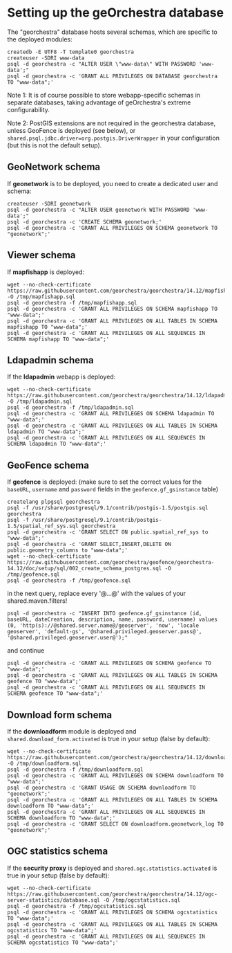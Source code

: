 # Setting up the geOrchestra database

The "georchestra" database hosts several schemas, which are specific to the deployed modules:
```
createdb -E UTF8 -T template0 georchestra
createuser -SDRI www-data
psql -d georchestra -c "ALTER USER \"www-data\" WITH PASSWORD 'www-data';"
psql -d georchestra -c 'GRANT ALL PRIVILEGES ON DATABASE georchestra TO "www-data";'
```

Note 1: It is of course possible to store webapp-specific schemas in separate databases, taking advantage of geOrchestra's extreme configurability.

Note 2: PostGIS extensions are not required in the georchestra database, unless GeoFence is deployed (see below), or ```shared.psql.jdbc.driver=org.postgis.DriverWrapper``` in your configuration (but this is not the default setup).

## GeoNetwork schema

If **geonetwork** is to be deployed, you need to create a dedicated user and schema:
```
createuser -SDRI geonetwork
psql -d georchestra -c "ALTER USER geonetwork WITH PASSWORD 'www-data';"
psql -d georchestra -c 'CREATE SCHEMA geonetwork;'
psql -d georchestra -c 'GRANT ALL PRIVILEGES ON SCHEMA geonetwork TO "geonetwork";'
```

## Viewer schema

If **mapfishapp** is deployed:
```
wget --no-check-certificate https://raw.githubusercontent.com/georchestra/georchestra/14.12/mapfishapp/database.sql -O /tmp/mapfishapp.sql
psql -d georchestra -f /tmp/mapfishapp.sql
psql -d georchestra -c 'GRANT ALL PRIVILEGES ON SCHEMA mapfishapp TO "www-data";'
psql -d georchestra -c 'GRANT ALL PRIVILEGES ON ALL TABLES IN SCHEMA mapfishapp TO "www-data";'
psql -d georchestra -c 'GRANT ALL PRIVILEGES ON ALL SEQUENCES IN SCHEMA mapfishapp TO "www-data";'
```

## Ldapadmin schema

If the **ldapadmin** webapp is deployed:
```
wget --no-check-certificate https://raw.githubusercontent.com/georchestra/georchestra/14.12/ldapadmin/database.sql -O /tmp/ldapadmin.sql
psql -d georchestra -f /tmp/ldapadmin.sql
psql -d georchestra -c 'GRANT ALL PRIVILEGES ON SCHEMA ldapadmin TO "www-data";'
psql -d georchestra -c 'GRANT ALL PRIVILEGES ON ALL TABLES IN SCHEMA ldapadmin TO "www-data";'
psql -d georchestra -c 'GRANT ALL PRIVILEGES ON ALL SEQUENCES IN SCHEMA ldapadmin TO "www-data";'
```

## GeoFence schema

If **geofence** is deployed: (make sure to set the correct values for the ```baseURL```, ```username``` and ```password``` fields in the ```geofence.gf_gsinstance``` table)
```
createlang plpgsql georchestra
psql -f /usr/share/postgresql/9.1/contrib/postgis-1.5/postgis.sql georchestra
psql -f /usr/share/postgresql/9.1/contrib/postgis-1.5/spatial_ref_sys.sql georchestra
psql -d georchestra -c 'GRANT SELECT ON public.spatial_ref_sys to "www-data";'
psql -d georchestra -c 'GRANT SELECT,INSERT,DELETE ON public.geometry_columns to "www-data";'
wget --no-check-certificate https://raw.githubusercontent.com/georchestra/geofence/georchestra-14.12/doc/setup/sql/002_create_schema_postgres.sql -O /tmp/geofence.sql
psql -d georchestra -f /tmp/geofence.sql
```
in the next query, replace every '@...@' with the values of your shared.maven.filters!
```
psql -d georchestra -c "INSERT INTO geofence.gf_gsinstance (id, baseURL, dateCreation, description, name, password, username) values (0, 'http(s)://@shared.server.name@/geoserver', 'now', 'locale geoserver', 'default-gs', '@shared.privileged.geoserver.pass@', '@shared.privileged.geoserver.user@');"
```
and continue
```
psql -d georchestra -c 'GRANT ALL PRIVILEGES ON SCHEMA geofence TO "www-data";'
psql -d georchestra -c 'GRANT ALL PRIVILEGES ON ALL TABLES IN SCHEMA geofence TO "www-data";'
psql -d georchestra -c 'GRANT ALL PRIVILEGES ON ALL SEQUENCES IN SCHEMA geofence TO "www-data";'
```

## Download form schema

If the **downloadform** module is deployed and ```shared.download_form.activated``` is true in your setup (false by default):
```
wget --no-check-certificate https://raw.githubusercontent.com/georchestra/georchestra/14.12/downloadform/database.sql -O /tmp/downloadform.sql
psql -d georchestra -f /tmp/downloadform.sql
psql -d georchestra -c 'GRANT ALL PRIVILEGES ON SCHEMA downloadform TO "www-data";'
psql -d georchestra -c 'GRANT USAGE ON SCHEMA downloadform TO "geonetwork";'
psql -d georchestra -c 'GRANT ALL PRIVILEGES ON ALL TABLES IN SCHEMA downloadform TO "www-data";'
psql -d georchestra -c 'GRANT ALL PRIVILEGES ON ALL SEQUENCES IN SCHEMA downloadform TO "www-data";'
psql -d georchestra -c 'GRANT SELECT ON downloadform.geonetwork_log TO "geonetwork";'
```

## OGC statistics schema

If the **security proxy** is deployed and ```shared.ogc.statistics.activated``` is true in your setup (false by default):
```
wget --no-check-certificate https://raw.githubusercontent.com/georchestra/georchestra/14.12/ogc-server-statistics/database.sql -O /tmp/ogcstatistics.sql
psql -d georchestra -f /tmp/ogcstatistics.sql
psql -d georchestra -c 'GRANT ALL PRIVILEGES ON SCHEMA ogcstatistics TO "www-data";'
psql -d georchestra -c 'GRANT ALL PRIVILEGES ON ALL TABLES IN SCHEMA ogcstatistics TO "www-data";'
psql -d georchestra -c 'GRANT ALL PRIVILEGES ON ALL SEQUENCES IN SCHEMA ogcstatistics TO "www-data";'
```
